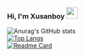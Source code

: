 ### Hi, I'm Xusanboy <img src="https://media.giphy.com/media/hvRJCLFzcasrR4ia7z/giphy.gif" width="27px">

![Anurag's GitHub stats](https://github-readme-stats.vercel.app/api?username=coderxusanboy&show_icons=true&theme=radical)
<br>
[![Top Langs](https://github-readme-stats.vercel.app/api/top-langs/?username=coderxusanboy&layout=compact)](https://github.com/coderxusanboy/github-readme-stats)
<br>
[![Readme Card](https://github-readme-stats.vercel.app/api/pin/?username=coderxusanboy&repo=github-readme-stats)](https://github.com/anuraghazra/github-readme-stats)
